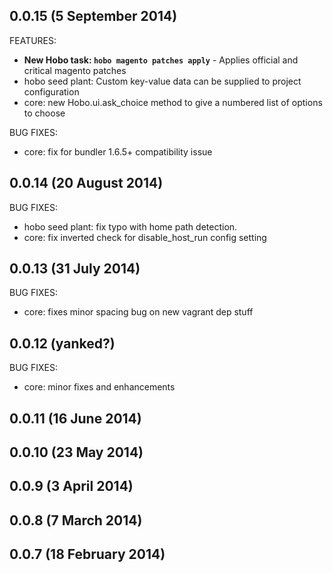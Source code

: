## 0.0.15 (5 September 2014)

FEATURES:

  * **New Hobo task: `hobo magento patches apply`** - Applies official and critical magento patches
  * hobo seed plant: Custom key-value data can be supplied to project configuration
  * core: new Hobo.ui.ask_choice method to give a numbered list of options to choose

BUG FIXES:

  * core: fix for bundler 1.6.5+ compatibility issue

## 0.0.14 (20 August 2014)

BUG FIXES:

  * hobo seed plant: fix typo with home path detection.
  * core: fix inverted check for disable_host_run config setting

## 0.0.13 (31 July 2014)

BUG FIXES:

  * core: fixes minor spacing bug on new vagrant dep stuff

## 0.0.12 (yanked?)

BUG FIXES:

  * core: minor fixes and enhancements

## 0.0.11 (16 June 2014)

## 0.0.10 (23 May 2014)

## 0.0.9 (3 April 2014)

## 0.0.8 (7 March 2014)

## 0.0.7 (18 February 2014)

